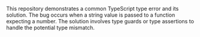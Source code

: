 This repository demonstrates a common TypeScript type error and its solution. The bug occurs when a string value is passed to a function expecting a number. The solution involves type guards or type assertions to handle the potential type mismatch.